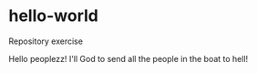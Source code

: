 # hello-world
Repository exercise

Hello peoplezz!
I'll God to send all the people in the boat to hell!
